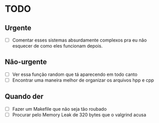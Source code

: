 # TODO
## Urgente
- [ ] Comentar esses sistemas absurdamente complexos pra eu não esquecer de como
eles funcionam depois.
## Não-urgente
- [ ] Ver essa função random que tá aparecendo em todo canto
- [ ] Encontrar uma maneira melhor de organizar os arquivos hpp e cpp
## Quando der
- [ ] Fazer um Makefile que não seja tão roubado
- [ ] Procurar pelo Memory Leak de 320 bytes que o valgrind acusa
